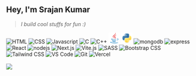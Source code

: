 ## Hey, I'm Srajan Kumar
> _I build cool stuffs for fun :)_

<div>
   <img src="https://cdn.jsdelivr.net/gh/devicons/devicon/icons/html5/html5-original.svg" width=30 alt="HTML"/>
   <img src="https://cdn.jsdelivr.net/gh/devicons/devicon/icons/css3/css3-original.svg" width=30 alt="CSS"/>
   <img src="https://cdn.jsdelivr.net/gh/devicons/devicon/icons/javascript/javascript-original.svg" width=30 alt="Javascript"/>
   <img src="https://cdn.jsdelivr.net/gh/devicons/devicon/icons/c/c-original.svg" width=30 alt="C"/>
   <img src="https://cdn.jsdelivr.net/gh/devicons/devicon/icons/cplusplus/cplusplus-original.svg" width=30 alt="C++"/>
   <img src="https://github.com/devicons/devicon/blob/master/icons/java/java-original.svg" width=30 alt="Java"/>
   <img src="https://github.com/devicons/devicon/blob/master/icons/python/python-original.svg" width=30 alt="Python"/>
   <img src="https://cdn.jsdelivr.net/gh/devicons/devicon/icons/mongodb/mongodb-original-wordmark.svg" width=30 alt="mongodb"/>
   <img src="https://skillicons.dev/icons?i=express" height=30 alt="express"/>   
   <img src="https://cdn.jsdelivr.net/gh/devicons/devicon/icons/react/react-original.svg" width=30 alt="React"/>
   <img src="https://cdn.jsdelivr.net/gh/devicons/devicon/icons/nodejs/nodejs-original-wordmark.svg" width=30 alt="nodejs"/>
   <img src="https://skillicons.dev/icons?i=nextjs" width=30 alt="Next.js"/>
   <img src="https://raw.githubusercontent.com/danielcranney/readme-generator/main/public/icons/skills/vite-colored.svg" width=30 alt="Vite.js"/>
   <img src="https://cdn.jsdelivr.net/gh/devicons/devicon/icons/sass/sass-original.svg" width=30 alt="SASS"/>
   <img src="https://cdn.jsdelivr.net/gh/devicons/devicon/icons/bootstrap/bootstrap-original.svg" width=30 alt="Bootstrap CSS"/>
   <img src="https://cdn.jsdelivr.net/gh/devicons/devicon/icons/tailwindcss/tailwindcss-plain.svg" width=30 alt="Tailwind CSS"/>
   <img src="https://cdn.jsdelivr.net/gh/devicons/devicon/icons/vscode/vscode-original.svg" width=30 alt="VS Code"/>
   <img src="https://cdn.jsdelivr.net/gh/devicons/devicon/icons/git/git-original.svg" width=30 alt="Git"/>
   <img src="https://skillicons.dev/icons?i=vercel" width=30 alt="Vercel"/>
</div>
<br/>
<div>
  <a href="https://www.linkedin.com/in/kumarsrajan/" target="_blank">
  <img src="https://img.shields.io/badge/LinkedIn-blue?style=for-the-badge&logo=linkedin"/>
  </a>
</div>

<br/>

<!--
<div id="plan-to-learn">
   <img src="https://cdn.jsdelivr.net/gh/devicons/devicon/icons/mongodb/mongodb-original-wordmark.svg" width=30 alt="mongodb"/>
   <img src="https://skillicons.dev/icons?i=express" height=40 width=50/>
   <img src="https://cdn.jsdelivr.net/gh/devicons/devicon/icons/nodejs/nodejs-original-wordmark.svg" width=30 alt="nodejs"/>
   <img src="https://cdn.jsdelivr.net/gh/devicons/devicon/icons/docker/docker-plain.svg" width=30 alt="docker"/>
   <img src="https://cdn.jsdelivr.net/gh/devicons/devicon/icons/kubernetes/kubernetes-plain.svg" width=30 alt="kubernetes"/>
   <img src="https://cdn.jsdelivr.net/gh/devicons/devicon/icons/jenkins/jenkins-original.svg" width=30 alt="jenkins"/>
   <img src="https://cdn.jsdelivr.net/gh/devicons/devicon/icons/mysql/mysql-original.svg" width=30 alt="mysql"/>
   <img src="https://cdn.jsdelivr.net/gh/devicons/devicon/icons/typescript/typescript-plain.svg" width=30 alt="typescript"/>
</div> 
-->


<!--
<details>
   <summary>
      Projects
   </summary>
   <br/>
   <p>
      <img src="http://github-profile-summary-cards.vercel.app/api/cards/profile-details?username=srajankumar&theme=github_dark"/>
   </p>
    <div style="display: grid; grid-template-columns: repeat(2, 1fr); gap: 10px;">
      <a href="https://github.com/anuraghazra/github-readme-stats">
         <img src="https://github-readme-stats.vercel.app/api/pin/?username=anuraghazra&repo=github-readme-stats&theme=github_dark"/>
      </a>
      <a href="https://github.com/anuraghazra/github-readme-stats">
         <img src="https://github-readme-stats.vercel.app/api/pin/?username=anuraghazra&repo=github-readme-stats&theme=github_dark"/>
      </a>
      <a href="https://github.com/anuraghazra/github-readme-stats">
         <img src="https://github-readme-stats.vercel.app/api/pin/?username=anuraghazra&repo=github-readme-stats&theme=github_dark"/>
      </a>
      <a href="https://github.com/anuraghazra/github-readme-stats">
         <img src="https://github-readme-stats.vercel.app/api/pin/?username=anuraghazra&repo=github-readme-stats&theme=github_dark"/>
      </a>
   </div>
    -->
</details>
